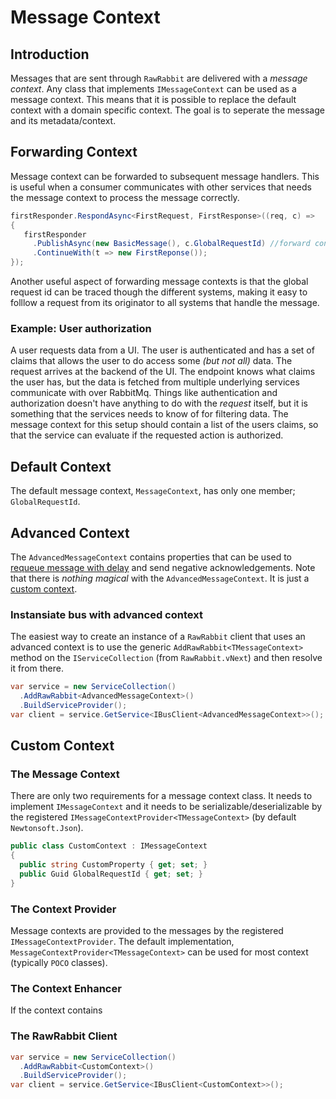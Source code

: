 # Message Context
## Introduction
Messages that are sent through `RawRabbit` are delivered with a _message context_. Any class that implements `IMessageContext` can be used as a message context. This means that it is possible to replace the default context with a domain specific context. The goal is to seperate the message and its metadata/context.

## Forwarding Context
Message context can be forwarded to subsequent message handlers. This is useful when a consumer communicates with other services that needs the message context to process the message correctly.

```csharp
firstResponder.RespondAsync<FirstRequest, FirstResponse>((req, c) =>
{
   firstResponder
     .PublishAsync(new BasicMessage(), c.GlobalRequestId) //forward context.
     .ContinueWith(t => new FirstReponse());
});
```

Another useful aspect of forwarding message contexts is that the global request id can be traced though the different systems, making it easy to folllow a request from its originator to all systems that handle the message.

### Example: User authorization
A user requests data from a UI. The user is authenticated and has a set of claims that allows the user to do access some _(but not all)_ data. The request arrives at the backend of the UI. The endpoint knows what claims the user has, but the data is fetched from multiple underlying services communicate with over RabbitMq. Things like authentication and authorization doesn't have anything to do with the _request_ itself, but it is something that the services needs to know of for filtering data. The message context for this setup should contain a list of the users claims, so that the service can evaluate if the requested action is authorized.

## Default Context
The default message context, `MessageContext`, has only one member; `GlobalRequestId`.

## Advanced Context
The `AdvancedMessageContext` contains properties that can be used to [requeue message with delay](delayed-requeue-of-messages.html) and send negative acknowledgements. Note that there is *nothing magical* with the `AdvancedMessageContext`. It is just a [custom context]("#custom-context").

### Instansiate bus with advanced context
The easiest way to create an instance of a `RawRabbit` client that uses an advanced context is to use the generic `AddRawRabbit<TMessageContext>` method on the `IServiceCollection` (from `RawRabbit.vNext`) and then resolve it from there.
```csharp
var service = new ServiceCollection()
  .AddRawRabbit<AdvancedMessageContext>()
  .BuildServiceProvider();
var client = service.GetService<IBusClient<AdvancedMessageContext>>();
```
## Custom Context

### The Message Context
There are only two requirements for a message context class. It needs to implement `IMessageContext` and it needs to be serializable/deserializable by the registered `IMessageContextProvider<TMessageContext>` (by default `Newtonsoft.Json`).

```csharp
public class CustomContext : IMessageContext
{
  public string CustomProperty { get; set; }
  public Guid GlobalRequestId { get; set; }
}
```
### The Context Provider
Message contexts are provided to the messages by the registered `IMessageContextProvider`. The default implementation, `MessageContextProvider<TMessageContext>` can be used for most context (typically `POCO` classes).

### The Context Enhancer
If the context contains 

### The RawRabbit Client

```csharp
var service = new ServiceCollection()
  .AddRawRabbit<CustomContext>()
  .BuildServiceProvider();
var client = service.GetService<IBusClient<CustomContext>>();
```
